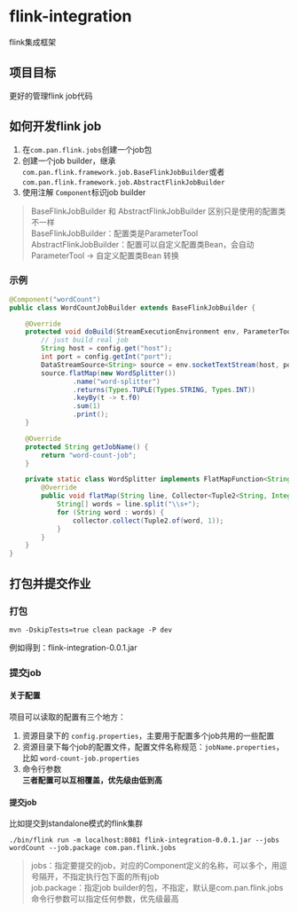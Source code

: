 # flink-integration
flink集成框架

## 项目目标
更好的管理flink job代码

## 如何开发flink job
1. 在`com.pan.flink.jobs`创建一个job包
2. 创建一个job builder，继承 `com.pan.flink.framework.job.BaseFlinkJobBuilder`或者`com.pan.flink.framework.job.AbstractFlinkJobBuilder`
3. 使用注解 `Component`标识job builder
> BaseFlinkJobBuilder 和 AbstractFlinkJobBuilder 区别只是使用的配置类不一样  
> BaseFlinkJobBuilder：配置类是ParameterTool  
> AbstractFlinkJobBuilder：配置可以自定义配置类Bean，会自动ParameterTool -> 自定义配置类Bean 转换  

### 示例
```java
@Component("wordCount")
public class WordCountJobBuilder extends BaseFlinkJobBuilder {

    @Override
    protected void doBuild(StreamExecutionEnvironment env, ParameterTool config) {
        // just build real job
        String host = config.get("host");
        int port = config.getInt("port");
        DataStreamSource<String> source = env.socketTextStream(host, port);
        source.flatMap(new WordSplitter())
                .name("word-splitter")
                .returns(Types.TUPLE(Types.STRING, Types.INT))
                .keyBy(t -> t.f0)
                .sum(1)
                .print();
    }

    @Override
    protected String getJobName() {
        return "word-count-job";
    }

    private static class WordSplitter implements FlatMapFunction<String, Tuple2<String, Integer>> {
        @Override
        public void flatMap(String line, Collector<Tuple2<String, Integer>> collector) throws Exception {
            String[] words = line.split("\\s+");
            for (String word : words) {
                collector.collect(Tuple2.of(word, 1));
            }
        }
    }
}
```
## 打包并提交作业
### 打包
```shell
mvn -DskipTests=true clean package -P dev
```
例如得到：flink-integration-0.0.1.jar

### 提交job
#### 关于配置
项目可以读取的配置有三个地方：
1. 资源目录下的 `config.properties`，主要用于配置多个job共用的一些配置
2. 资源目录下每个job的配置文件，配置文件名称规范：`jobName.properties`，比如 `word-count-job.properties`
3. 命令行参数  
**三者配置可以互相覆盖，优先级由低到高**

#### 提交job
比如提交到standalone模式的flink集群
```shell
./bin/flink run -m localhost:8081 flink-integration-0.0.1.jar --jobs wordCount --job.package com.pan.flink.jobs
```
> jobs：指定要提交的job，对应的Component定义的名称，可以多个，用逗号隔开，不指定执行包下面的所有job  
> job.package：指定job builder的包，不指定，默认是com.pan.flink.jobs  
> 命令行参数可以指定任何参数，优先级最高
